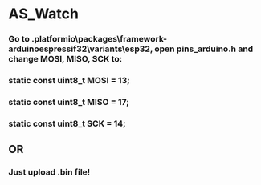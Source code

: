 # AS_Watch


### Go to .platformio\packages\framework-arduinoespressif32\variants\esp32, open pins_arduino.h and change MOSI, MISO, SCK to:
### static const uint8_t MOSI = 13;
### static const uint8_t MISO = 17;
### static const uint8_t SCK = 14;

## OR

### Just upload .bin file!

